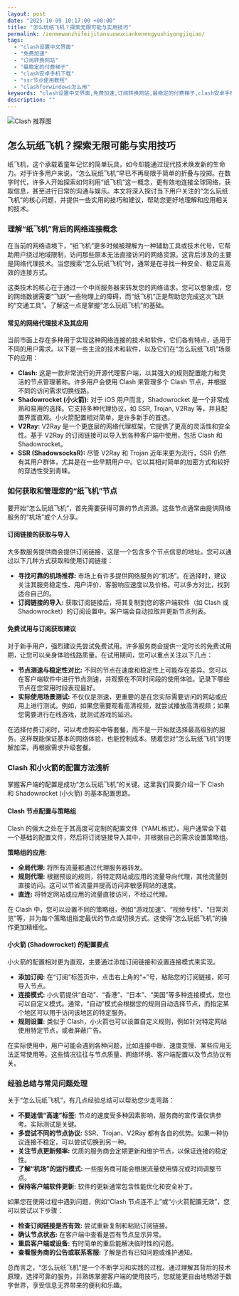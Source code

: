 ```yaml
---
layout: post
date: "2025-10-09 10:17:00 +08:00"
title: "怎么玩纸飞机？探索无限可能与实用技巧"
permalink: /zenmewanzhifeijitansuowuxiankenengyushiyongjiqiao/
tags:
  - "clash设置中文界面"
  - "免费加速"
  - "订阅转换网站"
  - "最稳定的付费梯子"
  - "clash安卓手机下载"
  - "ssr节点使用教程"
  - "clashforwindows怎么用"
keywords: "clash设置中文界面,免费加速,订阅转换网站,最稳定的付费梯子,clash安卓手机下载,ssr节点使用教程,clashforwindows怎么用"
description: ""
---
```


![Clash 推荐图](https://clashjd.github.io/assets/img/最新机场推荐.png)

## 怎么玩纸飞机？探索无限可能与实用技巧


<p>纸飞机，这个承载着童年记忆的简单玩具，如今却能通过现代技术焕发新的生命力。对于许多用户来说，“怎么玩纸飞机”早已不再局限于简单的折叠与投掷。在数字时代，许多人开始探索如何利用“纸飞机”这一概念，更有效地连接全球网络，获取信息，甚至进行日常的沟通与娱乐。本文将深入探讨当下用户关注的“怎么玩纸飞机”的核心问题，并提供一些实用的技巧和建议，帮助您更好地理解和应用相关的技术。</p>

<h3>理解“纸飞机”背后的网络连接概念</h3>

<p>在当前的网络语境下，“纸飞机”更多时候被理解为一种辅助工具或技术代号，它帮助用户绕过地域限制，访问那些原本无法直接访问的网络资源。这背后涉及的主要是网络代理技术。当您搜索“怎么玩纸飞机”时，通常是在寻找一种安全、稳定且高效的连接方式。</p>

<p>这类技术的核心在于通过一个中间服务器来转发您的网络请求。您可以想象成，您的网络数据需要“飞跃”一些物理上的障碍，而“纸飞机”正是帮助您完成这次飞跃的“交通工具”。了解这一点是掌握“怎么玩纸飞机”的基础。</p>

<h4>常见的网络代理技术及其应用</h4>

<p>当前市面上存在多种用于实现这种网络连接的技术和软件，它们各有特点，适用于不同的用户需求。以下是一些主流的技术和软件，以及它们在“怎么玩纸飞机”场景下的应用：</p>

<ul>
    <li><strong>Clash:</strong> 这是一款非常流行的开源代理客户端，以其强大的规则配置能力和灵活的节点管理著称。许多用户会使用 Clash 来管理多个 Clash 节点，并根据不同的访问需求切换线路。</li>
    <li><strong>Shadowrocket (小火箭):</strong> 对于 iOS 用户而言，Shadowrocket 是一个非常成熟和易用的选择。它支持多种代理协议，如 SSR, Trojan, V2Ray 等，并且配置界面直观。小火箭配置相对简单，是许多新手的首选。</li>
    <li><strong>V2Ray:</strong> V2Ray 是一个更底层的网络代理框架，它提供了更高的灵活性和安全性。基于 V2Ray 的订阅链接可以导入到各种客户端中使用，包括 Clash 和 Shadowrocket。</li>
    <li><strong>SSR (ShadowsocksR):</strong> 尽管 V2Ray 和 Trojan 近年来更为流行，SSR 仍然有其用户群体，尤其是在一些早期用户中。它以其相对简单的加密方式和较好的穿透性受到青睐。</li>
</ul>

<h3>如何获取和管理您的“纸飞机”节点</h3>

<p>要开始“怎么玩纸飞机”，首先需要获得可靠的节点资源。这些节点通常由提供网络服务的“机场”或个人分享。</p>

<h4>订阅链接的获取与导入</h4>

<p>大多数服务提供商会提供订阅链接，这是一个包含多个节点信息的地址。您可以通过以下几种方式获取和使用订阅链接：</p>

<ul>
    <li><strong>寻找可靠的机场推荐:</strong> 市场上有许多提供网络服务的“机场”。在选择时，建议关注其服务稳定性、用户评价、客服响应速度以及价格。可以多方对比，找到适合自己的。</li>
    <li><strong>订阅链接的导入:</strong> 获取订阅链接后，将其复制到您的客户端软件（如 Clash 或 Shadowrocket）的订阅设置中。客户端会自动拉取并更新节点列表。</li>
</ul>

<h4>免费试用与订阅获取建议</h4>

<p>对于新手用户，强烈建议先尝试免费试用。许多服务商会提供一定时长的免费试用期，让您可以亲身体验线路质量。在试用期间，您可以重点关注以下几点：</p>

<ul>
    <li><strong>节点测速与稳定性对比:</strong> 不同的节点在速度和稳定性上可能存在差异。您可以在客户端软件中进行节点测速，并观察在不同时间段的使用体验。记录下哪些节点在您常用时段表现最好。</li>
    <li><strong>实际使用场景测试:</strong> 不仅仅是测速，更重要的是在您实际需要访问的网站或应用上进行测试。例如，如果您需要观看高清视频，就尝试播放高清视频；如果您需要进行在线游戏，就测试游戏的延迟。</li>
</ul>

<p>在选择付费订阅时，可以考虑购买中等套餐，而不是一开始就选择最高级别的服务。这样既能保证基本的网络体验，也能控制成本。随着您对“怎么玩纸飞机”的理解加深，再根据需求升级套餐。</p>

<h3>Clash 和小火箭的配置方法浅析</h3>

<p>掌握客户端的配置是成功“怎么玩纸飞机”的关键。这里我们简要介绍一下 Clash 和 Shadowrocket (小火箭) 的基本配置思路。</p>

<h4>Clash 节点配置与策略组</h4>

<p>Clash 的强大之处在于其高度可定制的配置文件（YAML格式）。用户通常会下载一个基础的配置文件，然后将订阅链接导入其中，并根据自己的需求设置策略组。</p>

<p><strong>策略组的应用:</strong></p>
<ul>
    <li><strong>全局代理:</strong> 将所有流量都通过代理服务器转发。</li>
    <li><strong>规则代理:</strong> 根据预设的规则，将特定网站或应用的流量导向代理，其他流量则直接访问。这可以节省流量并提高访问非敏感网站的速度。</li>
    <li><strong>直连:</strong> 将特定网站或应用的流量直接访问，不经过代理。</li>
</ul>
<p>在 Clash 中，您可以设置不同的策略组，例如“游戏加速”、“视频专线”、“日常浏览”等，并为每个策略组指定最优的节点或切换方式。这使得“怎么玩纸飞机”的操作更加精细化。</p>

<h4>小火箭 (Shadowrocket) 的配置要点</h4>

<p>小火箭的配置相对更为直观，主要通过添加订阅链接和设置连接模式来实现。</p>

<ul>
    <li><strong>添加订阅:</strong> 在“订阅”标签页中，点击右上角的“+”号，粘贴您的订阅链接，即可导入节点。</li>
    <li><strong>连接模式:</strong> 小火箭提供“自动”、“香港”、“日本”、“美国”等多种连接模式，您也可以自定义模式。通常，“自动”模式会根据您的规则自动选择节点，而指定某个地区可以用于访问该地区的特定服务。</li>
    <li><strong>规则设置:</strong> 类似于 Clash，小火箭也可以设置自定义规则，例如针对特定网站使用特定节点，或者屏蔽广告。</li>
</ul>

<p>在实际使用中，用户可能会遇到各种问题，比如连接中断、速度变慢、某些应用无法正常使用等。这些情况往往与节点质量、网络环境、客户端配置以及节点协议有关。</p>

<h3>经验总结与常见问题处理</h3>

<p>关于“怎么玩纸飞机”，有几点经验总结可以帮助您少走弯路：</p>

<ul>
    <li><strong>不要迷信“高速”标签:</strong> 节点的速度受多种因素影响，服务商的宣传语仅供参考。实际测试是关键。</li>
    <li><strong>多尝试不同的节点协议:</strong> SSR、Trojan、V2Ray 都有各自的优势。如果一种协议连接不稳定，可以尝试切换到另一种。</li>
    <li><strong>关注节点更新频率:</strong> 优质的服务商会定期更新和维护节点，以保证连接的稳定性。</li>
    <li><strong>了解“机场”的运行模式:</strong> 一些服务商可能会根据流量使用情况或时间调整节点。</li>
    <li><strong>保持客户端软件更新:</strong> 软件的更新通常包含性能优化和安全补丁。</li>
</ul>

<p>如果您在使用过程中遇到问题，例如“Clash 节点连不上”或“小火箭配置无效”，您可以尝试以下步骤：</p>

<ul>
    <li><strong>检查订阅链接是否有效:</strong> 尝试重新复制和粘贴订阅链接。</li>
    <li><strong>确认节点状态:</strong> 在客户端中查看是否有节点显示异常。</li>
    <li><strong>重启客户端或设备:</strong> 有时简单的重启能解决临时性的问题。</li>
    <li><strong>查看服务商的公告或联系客服:</strong> 了解是否有已知问题或维护通知。</li>
</ul>

<p>总而言之，“怎么玩纸飞机”是一个不断学习和实践的过程。通过理解其背后的技术原理，选择可靠的服务，并熟练掌握客户端的使用技巧，您就能更自由地畅游于数字世界，享受信息无界带来的便利和乐趣。</p>